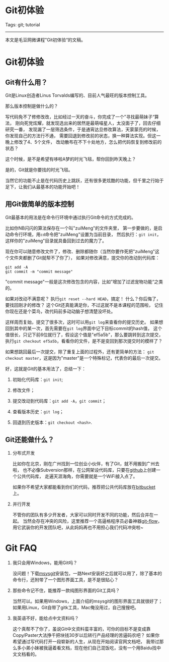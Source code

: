 # Git初体验
Tags: git; tutorial

------

本文是毛豆网微课程"Git初体验“的文稿。

# Git初体验

## Git有什么用？

Git是Linux创造者Linus Torvalds编写的、目前人气最旺的版本控制工具。

那么版本控制是做什么的？

写代码免不了修修改改，比如经过一天的奋斗，你完成了一个”寻找最萌妹子“算法，
刚向死党炫耀，就发现选出来的居然是最萌喵星人，太没面子了，回去仔细研究一番，
发现漏了一层筛选条件，于是通宵达旦修改算法，天蒙蒙亮的时候，你发现自己的方法行不通，
需要回退到修改前的状态，换一种算法实现。但这一晚上修改了4、5个文件，
改动散布在不下十处地方，怎么把代码恢复到修改前的状态？

这个时候，是不是希望有哆啦A梦的时光飞毯，帮你回到昨天晚上？

是的，Git就是你要找的时光飞毯。

当然它的功能不止是在代码历史上跳跃，还有很多更炫酷的功能，但千里之行始于足下，让我们从最基本的功能开始吧！

## 用Git做简单的版本控制

Git最基本的用法是在命令行环境中通过执行Git命令的方式完成的。

比如你NB闪闪的算法保存在一个叫"zuiMeng"的文件夹里，
第一步要做的，是启动命令行环境，用`cd`命令把"zuiMeng"设置为当前目录，
然后执行：`git init`，这样你的"zuiMeng"目录就具备回到过去的魔力了。

现在你可以随意修改文件了，修改、删除都随你（当然你要作死把"zuiMeng"这个文件夹都删了Git就帮不了你了），
如果对修改满意，提交你的改动到代码库：

    git add -A
    git commit -m "commit message"

"commit message"一般是这次修改包含的内容，比如”增加了过滤宠物功能“之类的。

如果对改动不满意呢？
执行`git reset --hard HEAD`，搞定！
什么？你后悔了，要找回刚才的修改？
这个Git还真能满足你，不过这就不是本课程的范围啦，
记住你现在还是个菜鸟，改代码前多动动脑子想清楚没坏处。

这样周而复始，提交了很多次，这时可以用`git log`来查看你的提交历史。
如果想回到其中的某一次，首先需要在`git log`界面中记下目标commit的hash值，
这个值很长，只记下前6位就行了，假设这个值是"ef5a5b"，那么要跳转到这次提交，
执行`git checkout ef5a5b`，看看你的文件，是不是变回到那次提交时的模样了？

如果想跳回最后一次提交，除了重复上面的过程外，还有更简单的方法：
`git checkout master`，这是因为"master"是一个特殊标记，代表你的最后一次提交。

好，这就是Git的基本用法了，总结一下：

1. 初始化代码库：`git init`;

1. 修改文件；

1. 提交改动到代码库：`git add -A`，`git commit`；

1. 查看版本历史：`git log`；

1. 回退到历史版本：`git checkout <hash>`.

## Git还能做什么？

1. 分布式开发

    比如你在北京，刚在广州找到一位创业小伙伴，有了Git，就不用搬到广州去啦，
    也不必像Subversion那样，在公网架设代码库，只要在[github](https://github.com/)上创建一个公共代码库，
    走遍天涯海角，你需要就是一个WiFi接入点了。
    
    如果你不希望大家都能看到你们的代码，推荐把公共代码库放在[bitbucket](https://bitbucket.org/)上。

1. 并行开发

    不管你的团队有多少开发者，大家可以同时开发不同的功能，然后合并在一起。
    当然会存在冲突的风险，这里推荐一个高逼格程序员必备神器[git-flow](https://github.com/nvie/gitflow)，
    用它武装你的开发团队吧，从此妈妈再也不用担心我们代码冲突啦~

# Git FAQ

1. 我只会用Windows，能用Git吗？

    没问题！下载[msysgit](https://msysgit.github.io/)安装包，一路Next安装好之后就可以用了，除了基本的命令行，还附带了一个图形界面工具，是不是很贴心？

1. 那些命令记不住，能推荐一款纯图形界面的Git工具吗？

    当然可以。如果用Windows，上面介绍的msysgit的图形界面工具就很好了；如果用Linux，Git自带了gitk工具，Mac俺没用过，自己搜搜吧。

1. 我英语不好，能给点中文资料吗？

    这个真帮不了你了，虽说Git中文资料蛮丰富的，可你的目标不是变成靠Copy/Paster大法挣千把块钱30岁以后转行产品经理的苦逼码农吧？
    如果你希望通过写代码打开一段崭新的人生，从现在开始阅读官网文档吧，
    我带过那么多小弟小妹被我逼着看文档，现在他们自己混饭吃，没有一个用Baidu找中文文档看的。

